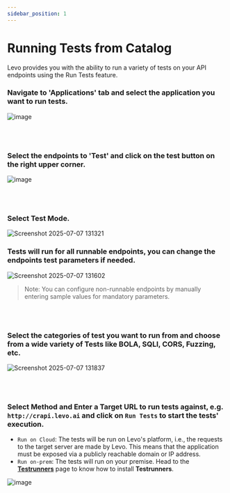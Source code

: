 ```yaml
---
sidebar_position: 1
---
```


# Running Tests from Catalog

Levo provides you with the ability to run a variety of tests on your API endpoints using the Run Tests feature.

### Navigate to 'Applications' tab and select the application you want to run tests. 

![image](https://github.com/user-attachments/assets/450f865e-7346-41f2-8b0e-b08d1744d27c)

<br></br>

### Select the endpoints to 'Test' and click on the test button on the right upper corner. 

![image](https://github.com/user-attachments/assets/7957ef7e-ccfe-4eb7-98cd-ff3d280d1c3b)

<br></br>

### Select Test Mode.

![Screenshot 2025-07-07 131321](https://github.com/user-attachments/assets/762541bd-33e5-4e72-9c72-d1efeda9f78a)

### Tests will run for all runnable endpoints, you can change the endpoints test parameters if needed.

![Screenshot 2025-07-07 131602](https://github.com/user-attachments/assets/971b73de-f8ca-48c5-92ad-93f1f5e44ea1)

>Note: You can configure non-runnable endpoints by manually entering sample values for mandatory parameters.

<br></br>

### Select the categories of test you want to run from and choose from a wide variety of Tests like BOLA, SQLI, CORS, Fuzzing, etc.

![Screenshot 2025-07-07 131837](https://github.com/user-attachments/assets/3871888a-71e7-4ecb-be18-364a54711d40)

<br></br>

### Select Method and Enter a Target URL to run tests against, e.g. `http://crapi.levo.ai` and click on `Run Tests` to start the tests' execution.
- `Run on Cloud`: The tests will be run on Levo's platform, i.e., the requests to the target server are made by Levo. This means that the application must be exposed via a publicly reachable domain or IP address.
- `Run on-prem`: The tests will run on your premise. Head to the **[Testrunners](testrunner.mdx)** page to know how to install **Testrunners**.

![image](https://github.com/user-attachments/assets/8ca33d19-8bdf-4e01-ab4d-2b8f1d1f89a1)
